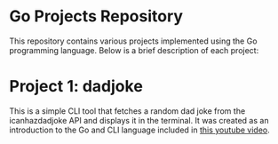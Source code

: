 # Go Projects Repository

This repository contains various projects implemented using the Go programming language. Below is a brief description of each project:

# Project 1: dadjoke
This is a simple CLI tool that fetches a random dad joke from the icanhazdadjoke API and displays it in the terminal. It was created as an introduction to the Go and CLI language included in [this youtube video](https://youtu.be/-tO7zSv80UY).